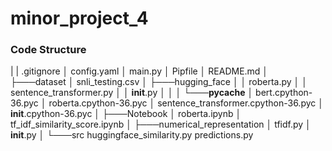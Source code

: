 # minor_project_4

### Code Structure
|
|   .gitignore
│   config.yaml
│   main.py
│   Pipfile
│   README.md
│
├───dataset
│       snli_testing.csv
│
├───hugging_face
│   │   roberta.py
│   │   sentence_transformer.py
│   │   __init__.py
│   │
│   └───__pycache__
│           bert.cpython-36.pyc
│           roberta.cpython-36.pyc
│           sentence_transformer.cpython-36.pyc
│           __init__.cpython-36.pyc
│
├───Notebook
│       roberta.ipynb
│       tf_idf_similarity_score.ipynb
│
├───numerical_representation
│       tfidf.py
│       __init__.py
│
└───src
        huggingface_similarity.py
        predictions.py
